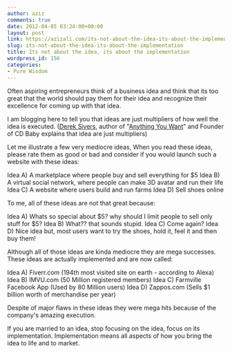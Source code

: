 ```yaml
---
author: aziz
comments: true
date: 2012-04-05 03:24:00+00:00
layout: post
link: https://azizali.com/its-not-about-the-idea-its-about-the-implementation/
slug: its-not-about-the-idea-its-about-the-implementation
title: Its not about the idea, its about the implementation
wordpress_id: 156
categories:
- Pure Wisdom
---
```


Often aspiring entrepreneurs think of a business idea and think that its too great that the world should pay them for their idea and recognize their excellence for coming up with that idea.

I am blogging here to tell you that ideas are just multipliers of how well the idea is executed. ([Derek Sivers](http://sivers.org/), author of "[Anything You Want](http://sivers.org/a)" and Founder of CD Baby explains that idea are just multipliers)

Let me illustrate a few very mediocre ideas, When you read these ideas, please rate them as good or bad and consider if you would launch such a website with these ideas:

Idea A) A marketplace where people buy and sell everything for $5
Idea B) A virtual social network, where people can make 3D avatar and run their life
Idea C) A website where users build and run farms
Idea D) Sell shoes online

To me, all of these ideas are not that great because:

Idea A) Whats so special about $5? why should I limit people to sell only stuff for $5?
Idea B) What?? that sounds stupid.
Idea C) Come again?
Idea D) Nice idea but, most users want to try the shoes, hold it, feel it and then buy them!

Although all of those ideas are kinda mediocre they are mega successes. These ideas are actually implemented and are now called:

Idea A) Fiverr.com (194th most visited site on earth - according to Alexa)
Idea B) IMVU.com (50 Million registered members)
Idea C) Farmville Facebook App (Used by 80 Million users)
Idea D) Zappos.com (Sells $1 billion worth of merchandise per year)

Despite of major flaws in these ideas they were mega hits because of the company's amazing execution.

If you are married to an idea, stop focusing on the idea, focus on its implementation. Implementation means all aspects of how you bring the idea to life and to market.




